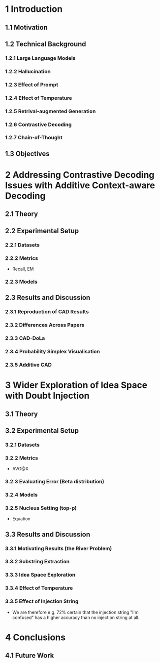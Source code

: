 # 1 Introduction

## 1.1 Motivation

## 1.2 Technical Background

### 1.2.1 Large Language Models

### 1.2.2 Hallucination

### 1.2.3 Effect of Prompt

### 1.2.4 Effect of Temperature

### 1.2.5 Retrival-augmented Generation

### 1.2.6 Contrastive Decoding

### 1.2.7 Chain-of-Thought

## 1.3 Objectives

# 2 Addressing Contrastive Decoding Issues with Additive Context-aware Decoding

## 2.1 Theory

## 2.2 Experimental Setup

### 2.2.1 Datasets

### 2.2.2 Metrics
- Recall, EM

### 2.2.3 Models

## 2.3 Results and Discussion

### 2.3.1 Reproduction of CAD Results

### 2.3.2 Differences Across Papers

### 2.3.3 CAD-DoLa

### 2.3.4 Probability Simplex Visualisation

### 2.3.5 Additive CAD

# 3 Wider Exploration of Idea Space with Doubt Injection

## 3.1 Theory

## 3.2 Experimental Setup

### 3.2.1 Datasets

### 3.2.2 Metrics
- AVG@X

### 3.2.3 Evaluating Error (Beta distribution)

### 3.2.4 Models

### 3.2.5 Nucleus Setting (top-p)
- Equation

## 3.3 Results and Discussion

### 3.3.1 Motivating Results (the River Problem)

### 3.3.2 Substring Extraction

### 3.3.3 Idea Space Exploration

### 3.3.4 Effect of Temperature

### 3.3.5 Effect of Injection String
- We are therefore e.g. 72% certain that the injection string "I'm confused" has a higher accuracy than no injection string at all.

# 4 Conclusions

## 4.1 Future Work

